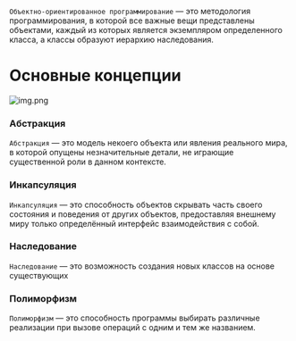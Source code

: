 ```Объектно-ориентированное программирование``` — это методология программирования, в которой все важные вещи представлены
объектами, каждый из которых является экземпляром определенного класса, а классы образуют иерархию наследования.

# Основные концепции

![img.png](00%20-%20Hard/OOP/img.png)

### Абстракция

```Абстракция``` — это модель некоего объекта или явления реального мира, в которой опущены незначительные детали, не играющие
существенной роли в данном контексте.

### Инкапсуляция

```Инкапсуляция``` — это способность объектов скрывать часть своего состояния и поведения от других объектов, предоставляя
внешнему миру только определённый интерфейс взаимодействия с собой.

### Наследование

```Наследование``` — это возможность создания новых классов на основе существующих

### Полиморфизм

```Полиморфизм``` — это способность программы выбирать различные реализации при вызове операций с одним и тем же названием.